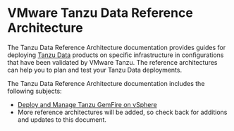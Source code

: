 # VMware Tanzu Data Reference Architecture

The Tanzu Data Reference Architecture documentation provides guides for deploying [Tanzu Data](https://techdocs.broadcom.com/us/en/vmware-tanzu/data-solutions.html) products on specific infrastructure in configurations that have been validated by VMware Tanzu. The reference architectures can help you to plan and test your Tanzu Data deployments.

The Tanzu Data Reference Architecture documentation includes the following subjects:

- [Deploy and Manage Tanzu GemFire on vSphere](./gemfire-on-vsphere-ra.md)
- More reference architectures will be added, so check back for additions and updates to this document.

<br>
<br>
<br>
<br>
<br>
<br>
<br>
<br>
<br>
<br>
<br>